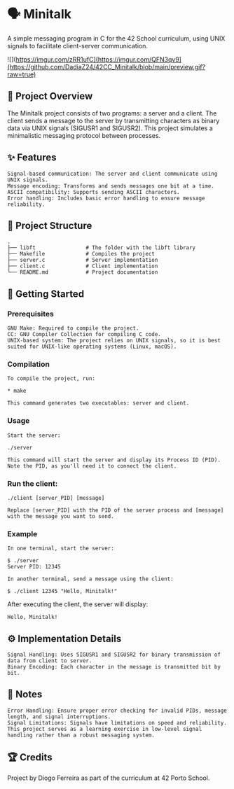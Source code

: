 # 🗣️ Minitalk

A simple messaging program in C for the 42 School curriculum, using UNIX signals to facilitate client-server communication.

![](https://imgur.com/zRR1ufC](https://imgur.com/QFN3qv9](https://github.com/DadiaZ24/42CC_Minitalk/blob/main/preview.gif?raw=true)

## 📄 Project Overview

The Minitalk project consists of two programs: a server and a client. The client sends a message to the server by transmitting characters as binary data via UNIX signals (SIGUSR1 and SIGUSR2). This project simulates a minimalistic messaging protocol between processes.
## ✨ Features

    Signal-based communication: The server and client communicate using UNIX signals.
    Message encoding: Transforms and sends messages one bit at a time.
    ASCII compatibility: Supports sending ASCII characters.
    Error handling: Includes basic error handling to ensure message reliability.

## 📁 Project Structure

    .
    ├── libft                # The folder with the libft library
    ├── Makefile             # Compiles the project
    ├── server.c             # Server implementation
    ├── client.c             # Client implementation
    └── README.md            # Project documentation

## 🚀 Getting Started
### Prerequisites

    GNU Make: Required to compile the project.
    CC: GNU Compiler Collection for compiling C code.
    UNIX-based system: The project relies on UNIX signals, so it is best suited for UNIX-like operating systems (Linux, macOS).

### Compilation

    To compile the project, run:

    * make

    This command generates two executables: server and client.
### Usage

    Start the server:

    ./server

    This command will start the server and display its Process ID (PID). Note the PID, as you'll need it to connect the client.

### Run the client:

    ./client [server_PID] [message]

    Replace [server_PID] with the PID of the server process and [message] with the message you want to send.

### Example

    In one terminal, start the server:

    $ ./server
    Server PID: 12345

    In another terminal, send a message using the client:

    $ ./client 12345 "Hello, Minitalk!"

After executing the client, the server will display:

    Hello, Minitalk!

## ⚙️ Implementation Details

    Signal Handling: Uses SIGUSR1 and SIGUSR2 for binary transmission of data from client to server.
    Binary Encoding: Each character in the message is transmitted bit by bit.

## 📝 Notes

    Error Handling: Ensure proper error checking for invalid PIDs, message length, and signal interruptions.
    Signal Limitations: Signals have limitations on speed and reliability. This project serves as a learning exercise in low-level signal handling rather than a robust messaging system.

## 🏆 Credits

Project by Diogo Ferreira as part of the curriculum at 42 Porto School.
